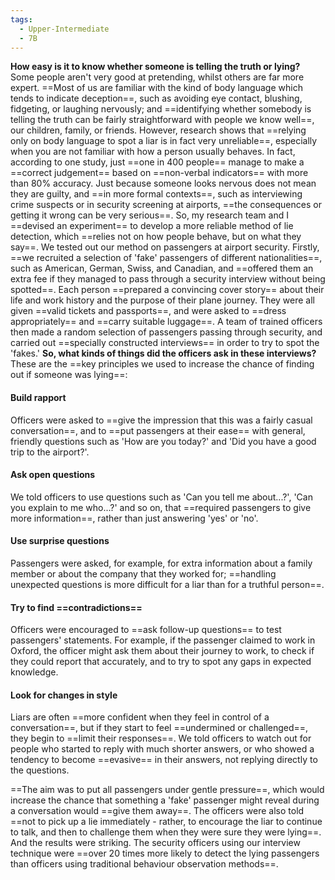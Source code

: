 ```yaml
---
tags:
  - Upper-Intermediate
  - 7B
---
```

**How easy is it to know whether someone is telling the truth or lying?** Some people aren't very good at pretending, whilst others are far more expert. ==Most of us are familiar with the kind of body language which tends to indicate deception==, such as avoiding eye contact, blushing, fidgeting, or laughing nervously; and ==identifying whether somebody is telling the truth can be fairly straightforward with people we know well==, our children, family, or friends. However, research shows that ==relying only on body language to spot a liar is in fact very unreliable==, especially when you are not familiar with how a person usually behaves. In fact, according to one study, just ==one in 400 people== manage to make a ==correct judgement== based on ==non-verbal indicators== with more than 80% accuracy. Just because someone looks nervous does not mean they are guilty, and ==in more formal contexts==, such as interviewing crime suspects or in security screening at airports, ==the consequences or getting it wrong can be very serious==. So, my research team and I ==devised an experiment== to develop a more reliable method of lie detection, which ==relies not on how people behave, but on what they say==.
We tested out our method on passengers at airport security. Firstly, ==we recruited a selection of 'fake' passengers of different nationalities==, such as American, German, Swiss, and Canadian, and ==offered them an extra fee if they managed to pass through a security interview without being spotted==. Each person ==prepared a convincing cover story== about their life and work history and the purpose of their plane journey. They were all given ==valid tickets and passports==, and were asked to ==dress appropriately== and ==carry suitable luggage==. A team of trained officers then made a random selection of passengers passing through security, and carried out ==specially constructed interviews== in order to try to spot the 'fakes.'
**So, what kinds of things did the officers ask in these interviews?** These are the ==key principles we used to increase the chance of finding out if someone was lying==:

#### Build rapport
Officers were asked to ==give the impression that this was a fairly casual conversation==, and to ==put passengers at their ease== with general, friendly questions such as 'How are you today?' and 'Did you have a good trip to the airport?'.

#### Ask open questions
We told officers to use questions such as 'Can you tell me about...?', 'Can you explain to me who...?' and so on, that ==required passengers to give more information==, rather than just answering 'yes' or 'no'.

#### Use surprise questions
Passengers were asked, for example, for extra information about a family member or about the company that they worked for; ==handling unexpected questions is more difficult for a liar than for a truthful person==.

#### Try to find ==contradictions==
Officers were encouraged to ==ask follow-up questions== to test passengers' statements. For example, if the passenger claimed to work in Oxford, the officer might ask them about their journey to work, to check if they could report that accurately, and to try to spot any gaps in expected knowledge.

#### Look for changes in style
Liars are often ==more confident when they feel in control of a conversation==, but if they start to feel ==undermined or challenged==, they begin to ==limit their responses==. We told officers to watch out for people who started to reply with much shorter answers, or who showed a tendency to become ==evasive== in their answers, not replying directly to the questions.

==The aim was to put all passengers under gentle pressure==, which would increase the chance that something a 'fake' passenger might reveal during a conversation would ==give them away==. The officers were also told ==not to pick up a lie immediately - rather, to encourage the liar to continue to talk, and then to challenge them when they were sure they were lying==. And the results were striking. The security officers using our interview technique were ==over 20 times more likely to detect the lying passengers than officers using traditional behaviour observation methods==.